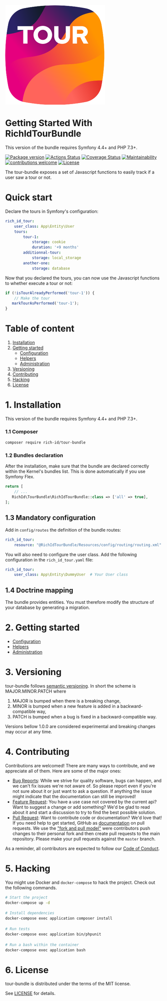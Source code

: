 ![Logo](.github/tour-bundle.svg)

Getting Started With RichIdTourBundle
=======================================

This version of the bundle requires Symfony 4.4+ and PHP 7.3+.

[![Package version](https://img.shields.io/packagist/v/rich-id/tour-bundle)](https://packagist.org/packages/rich-id/tour-bundle)
[![Actions Status](https://github.com/rich-id/tour-bundle/workflows/Tests/badge.svg)](https://github.com/t/rich-id/tour-bundle/actions)
[![Coverage Status](https://coveralls.io/repos/github/rich-id/tour-bundle/badge.svg?branch=master)](https://coveralls.io/github/rich-id/tour-bundle?branch=master)
[![Maintainability](https://api.codeclimate.com/v1/badges/d9e628f4e123ec999a57/maintainability)](https://codeclimate.com/github/rich-id/tour-bundle/maintainability)
[![contributions welcome](https://img.shields.io/badge/contributions-welcome-brightgreen.svg?style=flat)](https://github.com/rich-id/tour-bundle/issues)
[![License](https://img.shields.io/badge/license-MIT-blue.svg)](LICENSE.md)

The tour-bundle exposes a set of Javascript functions to easily track if a user saw a tour or not. 

# Quick start

Declare the tours in Symfony's configuration:

```yaml
rich_id_tour:
    user_class: App\Entity\User
    tours:
        tour-1:
            storage: cookie
            duration: '+9 months'
        additionnal-tour:
            storage: local_storage
        another-one:
            storage: database
```

Now that you declared the tours, you can now use the Javascript functions to whether execute a tour or not:

```javascript
if (!isTourAlreadyPerformed('tour-1')) {
    // Make the tour
   markTourAsPerformed('tour-1');
}
```


# Table of content

1. [Installation](#1-installation)
2. [Getting started](#2-getting-started)
   - [Configuration](Docs/Configuration.md)
   - [Helpers](Docs/Helpers.md)
   - [Administration](Docs/Administration.md)
3. [Versioning](#3-versioning)
4. [Contributing](#4-contributing)
5. [Hacking](#5-hacking)
6. [License](#6-license)


# 1. Installation

This version of the bundle requires Symfony 4.4+ and PHP 7.3+.

### 1.1 Composer

```bash
composer require rich-id/tour-bundle
```

### 1.2 Bundles declaration

After the installation, make sure that the bundle are declared correctly within the Kernel's bundles list. This is done automatically if you use Symfony Flex.

```php
return [
    // ...
   RichId\TourBundle\RichIdTourBundle::class => ['all' => true],
];
```

## 1.3 Mandatory configuration

Add in `config/routes` the definition of the bundle routes:


```yaml
rich_id_tour:
    resource: "@RichIdTourBundle/Resources/config/routing/routing.xml"
```

You will also need to configure the user class. Add the following configuration in the `rich_id_tour.yaml` file:

```yaml
rich_id_tour:
    user_class: App\Entity\DummyUser  # Your User class
```

## 1.4 Doctrine mapping

The bundle provides entities. You must therefore modify the structure of your database by generating a migration.


# 2. Getting started

- [Configuration](Docs/Configuration.md)
- [Helpers](Docs/Helpers.md)
- [Administration](Docs/Administration.md)

# 3. Versioning

tour-bundle follows [semantic versioning](https://semver.org/). In short the scheme is MAJOR.MINOR.PATCH where
1. MAJOR is bumped when there is a breaking change,
2. MINOR is bumped when a new feature is added in a backward-compatible way,
3. PATCH is bumped when a bug is fixed in a backward-compatible way.

Versions bellow 1.0.0 are considered experimental and breaking changes may occur at any time.


# 4. Contributing

Contributions are welcomed! There are many ways to contribute, and we appreciate all of them. Here are some of the major ones:

* [Bug Reports](https://github.com/rich-id/tour-bundle/issues): While we strive for quality software, bugs can happen, and we can't fix issues we're not aware of. So please report even if you're not sure about it or just want to ask a question. If anything the issue might indicate that the documentation can still be improved!
* [Feature Request](https://github.com/rich-id/tour-bundle/issues): You have a use case not covered by the current api? Want to suggest a change or add something? We'd be glad to read about it and start a discussion to try to find the best possible solution.
* [Pull Request](https://github.com/rich-id/tour-bundle/merge_requests): Want to contribute code or documentation? We'd love that! If you need help to get started, GitHub as [documentation](https://help.github.com/articles/about-pull-requests/) on pull requests. We use the ["fork and pull model"](https://help.github.com/articles/about-collaborative-development-models/) were contributors push changes to their personal fork and then create pull requests to the main repository. Please make your pull requests against the `master` branch.

As a reminder, all contributors are expected to follow our [Code of Conduct](CODE_OF_CONDUCT.md).


# 5. Hacking

You might use Docker and `docker-compose` to hack the project. Check out the following commands.

```bash
# Start the project
docker-compose up -d

# Install dependencies
docker-compose exec application composer install

# Run tests
docker-compose exec application bin/phpunit

# Run a bash within the container
docker-compose exec application bash
```


# 6. License

tour-bundle is distributed under the terms of the MIT license.

See [LICENSE](LICENSE.md) for details.

